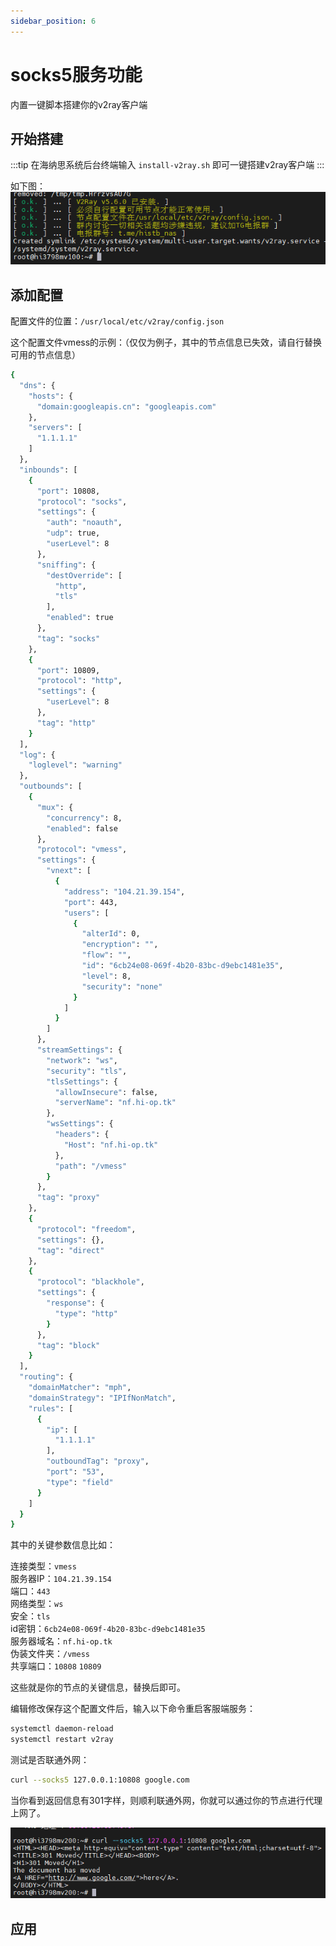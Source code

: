 ```yaml
---
sidebar_position: 6
---
```


# socks5服务功能

内置一键脚本搭建你的v2ray客户端

## 开始搭建

:::tip
在海纳思系统后台终端输入 ```install-v2ray.sh``` 即可一键搭建v2ray客户端
:::

如下图：  
![](./img/v2ray-install.jpg)  


## 添加配置

配置文件的位置：`/usr/local/etc/v2ray/config.json`

这个配置文件vmess的示例：（仅仅为例子，其中的节点信息已失效，请自行替换可用的节点信息）

```bash
{
  "dns": {
    "hosts": {
      "domain:googleapis.cn": "googleapis.com"
    },
    "servers": [
      "1.1.1.1"
    ]
  },
  "inbounds": [
    {
      "port": 10808,
      "protocol": "socks",
      "settings": {
        "auth": "noauth",
        "udp": true,
        "userLevel": 8
      },
      "sniffing": {
        "destOverride": [
          "http",
          "tls"
        ],
        "enabled": true
      },
      "tag": "socks"
    },
    {
      "port": 10809,
      "protocol": "http",
      "settings": {
        "userLevel": 8
      },
      "tag": "http"
    }
  ],
  "log": {
    "loglevel": "warning"
  },
  "outbounds": [
    {
      "mux": {
        "concurrency": 8,
        "enabled": false
      },
      "protocol": "vmess",
      "settings": {
        "vnext": [
          {
            "address": "104.21.39.154",
            "port": 443,
            "users": [
              {
                "alterId": 0,
                "encryption": "",
                "flow": "",
                "id": "6cb24e08-069f-4b20-83bc-d9ebc1481e35",
                "level": 8,
                "security": "none"
              }
            ]
          }
        ]
      },
      "streamSettings": {
        "network": "ws",
        "security": "tls",
        "tlsSettings": {
          "allowInsecure": false,
          "serverName": "nf.hi-op.tk"
        },
        "wsSettings": {
          "headers": {
            "Host": "nf.hi-op.tk"
          },
          "path": "/vmess"
        }
      },
      "tag": "proxy"
    },
    {
      "protocol": "freedom",
      "settings": {},
      "tag": "direct"
    },
    {
      "protocol": "blackhole",
      "settings": {
        "response": {
          "type": "http"
        }
      },
      "tag": "block"
    }
  ],
  "routing": {
    "domainMatcher": "mph",
    "domainStrategy": "IPIfNonMatch",
    "rules": [
      {
        "ip": [
          "1.1.1.1"
        ],
        "outboundTag": "proxy",
        "port": "53",
        "type": "field"
      }
    ]
  }
}
```

其中的关键参数信息比如：

连接类型：`vmess`  
服务器IP：`104.21.39.154`  
端口：`443`  
网络类型：`ws`  
安全：`tls`  
id密钥：`6cb24e08-069f-4b20-83bc-d9ebc1481e35`  
服务器域名：`nf.hi-op.tk`  
伪装文件夹：`/vmess`   
共享端口：`10808`  `10809`  

这些就是你的节点的关键信息，替换后即可。


编辑修改保存这个配置文件后，输入以下命令重启客服端服务：

```bash
systemctl daemon-reload
systemctl restart v2ray
```

测试是否联通外网：

```bash
curl --socks5 127.0.0.1:10808 google.com
```

当你看到返回信息有301字样，则顺利联通外网，你就可以通过你的节点进行代理上网了。

![](./img/curl-google.jpg)  


## 应用

